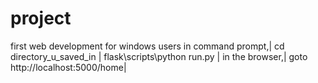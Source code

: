 # project
first web development
for windows users in command prompt,|
cd directory_u_saved_in |
flask\scripts\python run.py |
in the browser,|
goto http://localhost:5000/home|
